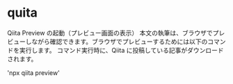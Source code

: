 # quita

Qiita Preview の起動（プレビュー画面の表示）
本文の執筆は、ブラウザでプレビューしながら確認できます。ブラウザでプレビューするためには以下のコマンドを実行します。 コマンド実行時に、Qiita に投稿している記事がダウンロードされます。

'npx qiita preview'
